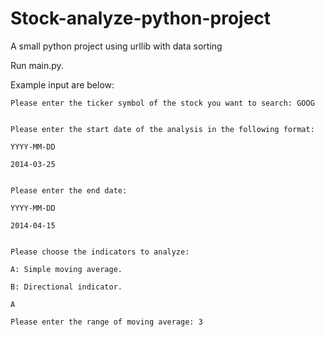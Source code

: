 # Stock-analyze-python-project
A small python project using urllib with data sorting

Run main.py. 

Example input are below:

    Please enter the ticker symbol of the stock you want to search: GOOG
    
    
    Please enter the start date of the analysis in the following format:
    
    YYYY-MM-DD
    
    2014-03-25
    
    
    Please enter the end date:
    
    YYYY-MM-DD
    
    2014-04-15
    
    
    Please choose the indicators to analyze:
    
    A: Simple moving average.
    
    B: Directional indicator.
    
    A
    
    Please enter the range of moving average: 3

